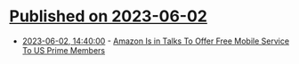 # [Published on 2023-06-02](index.md)

* [2023-06-02, 14:40:00](https://mobile.slashdot.org/story/23/06/02/1256240/amazon-is-in-talks-to-offer-free-mobile-service-to-us-prime-members?utm_source=rss1.0mainlinkanon&utm_medium=feed) - [Amazon Is in Talks To Offer Free Mobile Service To US Prime Members](https://mobile.slashdot.org/story/23/06/02/1256240/amazon-is-in-talks-to-offer-free-mobile-service-to-us-prime-members?utm_source=rss1.0mainlinkanon&utm_medium=feed)
